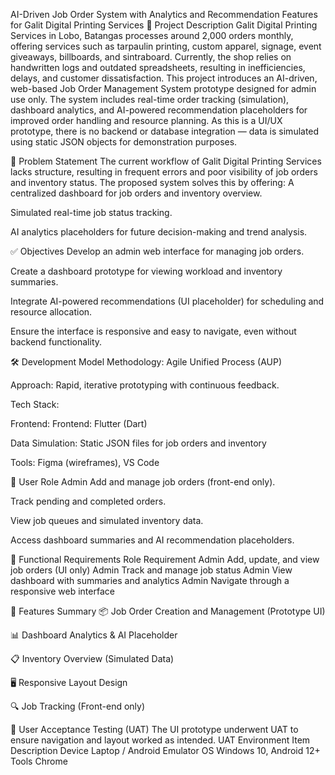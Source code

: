 AI-Driven Job Order System with Analytics and Recommendation Features for Galit Digital Printing Services
📌 Project Description
 Galit Digital Printing Services in Lobo, Batangas processes around 2,000 orders monthly, offering services such as tarpaulin printing, custom apparel, signage, event giveaways, billboards, and sintraboard. Currently, the shop relies on handwritten logs and outdated spreadsheets, resulting in inefficiencies, delays, and customer dissatisfaction.
This project introduces an AI-driven, web-based Job Order Management System prototype designed for admin use only. The system includes real-time order tracking (simulation), dashboard analytics, and AI-powered recommendation placeholders for improved order handling and resource planning.
As this is a UI/UX prototype, there is no backend or database integration — data is simulated using static JSON objects for demonstration purposes.

🎯 Problem Statement
The current workflow of Galit Digital Printing Services lacks structure, resulting in frequent errors and poor visibility of job orders and inventory status.
The proposed system solves this by offering:
A centralized dashboard for job orders and inventory overview.


Simulated real-time job status tracking.


AI analytics placeholders for future decision-making and trend analysis.



✅ Objectives
Develop an admin web interface for managing job orders.


Create a dashboard prototype for viewing workload and inventory summaries.


Integrate AI-powered recommendations (UI placeholder) for scheduling and resource allocation.


Ensure the interface is responsive and easy to navigate, even without backend functionality.



🛠️ Development Model
Methodology: Agile Unified Process (AUP)


Approach: Rapid, iterative prototyping with continuous feedback.


Tech Stack:


Frontend: Frontend: Flutter (Dart)


Data Simulation: Static JSON files for job orders and inventory


Tools: Figma (wireframes), VS Code



👤 User Role
Admin
Add and manage job orders (front-end only).


Track pending and completed orders.


View job queues and simulated inventory data.


Access dashboard summaries and AI recommendation placeholders.



🔐 Functional Requirements
Role
Requirement
Admin
Add, update, and view job orders (UI only)
Admin
Track and manage job status
Admin
View dashboard with summaries and analytics
Admin
Navigate through a responsive web interface


📲 Features Summary
📦 Job Order Creation and Management (Prototype UI)


📊 Dashboard Analytics & AI Placeholder


📋 Inventory Overview (Simulated Data)


🖥️ Responsive Layout Design


🔍 Job Tracking (Front-end only)



🧪 User Acceptance Testing (UAT)
The UI prototype underwent UAT to ensure navigation and layout worked as intended.
UAT Environment
Item
Description
Device
Laptop / Android Emulator
OS
Windows 10, Android 12+
Tools
Chrome


